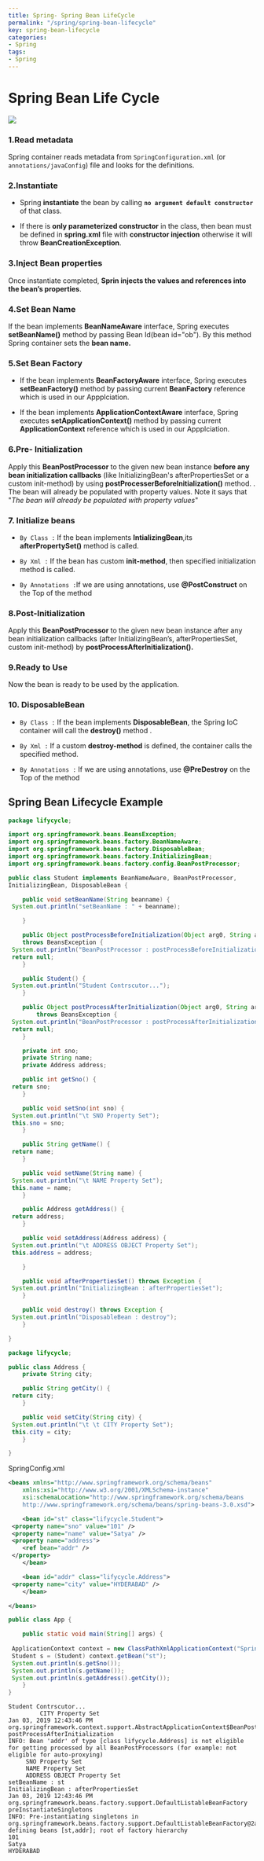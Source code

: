 ```yaml
---
title: Spring- Spring Bean LifeCycle
permalink: "/spring/spring-bean-lifecycle"
key: spring-bean-lifecycle
categories:
- Spring
tags:
- Spring
---
```


Spring Bean Life Cycle
========================

![](media/8cafa795373bc6e1f38a23b5b791398a.png)

### **1.Read metadata**  
Spring container reads metadata from `SpringConfiguration.xml` (or `annotations/javaConfig`)  file and looks for the <bean> definitions.


### **2.Instantiate**  
- Spring **instantiate** the bean by calling **`no argument default constructor`** of that class.

- If there is **only parameterized constructor** in the class, then
bean must be defined in **spring.xml** file with **constructor injection**
otherwise it will throw **BeanCreationException**.



### **3.Inject Bean properties**
Once instantiate completed, **Sprin injects the values and references into the
bean’s properties**.



### **4.Set Bean Name**
If the bean implements **BeanNameAware** interface, Spring executes
**setBeanName()** method by passing Bean Id(bean id="ob"). By this method Spring
container sets the **bean name.**



### **5.Set Bean Factory**

-   If the bean implements **BeanFactoryAware** interface, Spring executes
    **setBeanFactory()** method by passing current **BeanFactory** reference
    which is used in our Appplciation.

-   If the bean implements **ApplicationContextAware** interface, Spring
    executes **setApplicationContext()** method by passing current
    **ApplicationContext** reference which is used in our Appplciation.



### **6.Pre- Initialization**

Apply this **BeanPostProcessor** to the given new bean instance **before any
bean initialization callbacks** (like InitializingBean's afterPropertiesSet or a
custom init-method) by using **postProcesserBeforeInitialization()** method. .
The bean will already be populated with property values. Note it says that "*The
bean will already be populated with property values*"



### **7. Initialize beans**
-  `By Class :` If the bean implements **IntializingBean**,its **afterPropertySet()** method
    is called.

-  `By Xml :`  If the bean has custom **init-method**, then specified initialization method
    is called.

-    `By Annotations :`If we are using annotations, use **@PostConstruct**  on the Top of the
    method



### **8.Post-Initialization**

Apply this **BeanPostProcessor** to the given new bean instance after any bean
initialization callbacks (after InitializingBean’s, afterPropertiesSet, custom
init-method) by **postProcessAfterInitialization().**



### **9.Ready to Use**
Now the bean is ready to be used by the application.



### **10. DisposableBean**
-  `By Class :`  If the bean implements **DisposableBean**, the Spring IoC container will
    call the **destroy()** method .

-  `By Xml :`  If a custom **destroy-method** is defined, the container calls the specified
    method.

-   `By Annotations :` If we are using annotations, use **@PreDestroy** on the Top of the method



## Spring Bean Lifecycle Example


```java
package lifycycle;

import org.springframework.beans.BeansException;
import org.springframework.beans.factory.BeanNameAware;
import org.springframework.beans.factory.DisposableBean;
import org.springframework.beans.factory.InitializingBean;
import org.springframework.beans.factory.config.BeanPostProcessor;

public class Student implements BeanNameAware, BeanPostProcessor,
InitializingBean, DisposableBean {

	public void setBeanName(String beanname) {
 System.out.println("setBeanName : " + beanname);

	}

    public Object postProcessBeforeInitialization(Object arg0, String arg1)
    throws BeansException {
 System.out.println("BeanPostProcessor : postProcessBeforeInitialization ");
 return null;
	}

	public Student() {
 System.out.println("Student Contrscutor...");
	}

	public Object postProcessAfterInitialization(Object arg0, String arg1)
	    throws BeansException {
 System.out.println("BeanPostProcessor : postProcessAfterInitialization ");
 return null;
	}

	private int sno;
	private String name;
	private Address address;

	public int getSno() {
 return sno;
	}

	public void setSno(int sno) {
 System.out.println("\t SNO Property Set");
 this.sno = sno;
	}

	public String getName() {
 return name;
	}

	public void setName(String name) {
 System.out.println("\t NAME Property Set");
 this.name = name;
	}

	public Address getAddress() {
 return address;
	}

	public void setAddress(Address address) {
 System.out.println("\t ADDRESS OBJECT Property Set");
 this.address = address;

	}

	public void afterPropertiesSet() throws Exception {	
 System.out.println("InitializingBean : afterPropertiesSet");
	}

	public void destroy() throws Exception {
 System.out.println("DisposableBean : destroy");
	}

}
```


```java
package lifycycle;

public class Address {
	private String city;

	public String getCity() {
 return city;
	}

	public void setCity(String city) {
 System.out.println("\t \t CITY Property Set");
 this.city = city;
	}

}
```


SpringConfig.xml
```xml
<beans xmlns="http://www.springframework.org/schema/beans"
	xmlns:xsi="http://www.w3.org/2001/XMLSchema-instance"
	xsi:schemaLocation="http://www.springframework.org/schema/beans
	http://www.springframework.org/schema/beans/spring-beans-3.0.xsd">

	<bean id="st" class="lifycycle.Student">
 <property name="sno" value="101" />
 <property name="name" value="Satya" />
 <property name="address">
 	<ref bean="addr" />
 </property>
	</bean>

	<bean id="addr" class="lifycycle.Address">
 <property name="city" value="HYDERABAD" />
	</bean>

</beans>
```

```java
public class App {

	public static void main(String[] args) {
  
 ApplicationContext context = new ClassPathXmlApplicationContext("SpringConfig.xml");
 Student s = (Student) context.getBean("st");
 System.out.println(s.getSno());
 System.out.println(s.getName());
 System.out.println(s.getAddress().getCity());
	}
}
```


```op
Student Contrscutor...
	 	 CITY Property Set
Jan 03, 2019 12:43:46 PM org.springframework.context.support.AbstractApplicationContext$BeanPostProcessorChecker postProcessAfterInitialization
INFO: Bean 'addr' of type [class lifycycle.Address] is not eligible for getting processed by all BeanPostProcessors (for example: not eligible for auto-proxying)
	 SNO Property Set
	 NAME Property Set
	 ADDRESS OBJECT Property Set
setBeanName : st
InitializingBean : afterPropertiesSet
Jan 03, 2019 12:43:46 PM org.springframework.beans.factory.support.DefaultListableBeanFactory preInstantiateSingletons
INFO: Pre-instantiating singletons in org.springframework.beans.factory.support.DefaultListableBeanFactory@2a098129: defining beans [st,addr]; root of factory hierarchy
101
Satya
HYDERABAD
```
